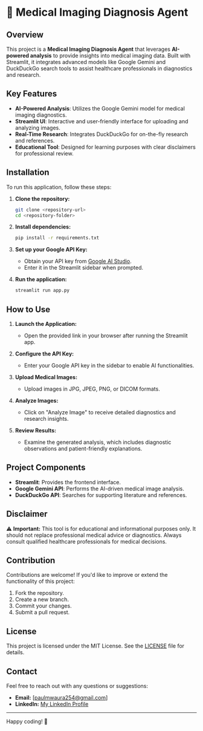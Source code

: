 # 🏥 Medical Imaging Diagnosis Agent

## Overview
This project is a **Medical Imaging Diagnosis Agent** that leverages **AI-powered analysis** to provide insights into medical imaging data. Built with Streamlit, it integrates advanced models like Google Gemini and DuckDuckGo search tools to assist healthcare professionals in diagnostics and research.

## Key Features
- **AI-Powered Analysis**: Utilizes the Google Gemini model for medical imaging diagnostics.
- **Streamlit UI**: Interactive and user-friendly interface for uploading and analyzing images.
- **Real-Time Research**: Integrates DuckDuckGo for on-the-fly research and references.
- **Educational Tool**: Designed for learning purposes with clear disclaimers for professional review.

## Installation
To run this application, follow these steps:

1. **Clone the repository:**
   ```bash
   git clone <repository-url>
   cd <repository-folder>
   ```

2. **Install dependencies:**
   ```bash
   pip install -r requirements.txt
   ```

3. **Set up your Google API Key:**
   - Obtain your API key from [Google AI Studio](https://aistudio.google.com/apikey).
   - Enter it in the Streamlit sidebar when prompted.

4. **Run the application:**
   ```bash
   streamlit run app.py
   ```

## How to Use
1. **Launch the Application:**
   - Open the provided link in your browser after running the Streamlit app.

2. **Configure the API Key:**
   - Enter your Google API key in the sidebar to enable AI functionalities.

3. **Upload Medical Images:**
   - Upload images in JPG, JPEG, PNG, or DICOM formats.

4. **Analyze Images:**
   - Click on "Analyze Image" to receive detailed diagnostics and research insights.

5. **Review Results:**
   - Examine the generated analysis, which includes diagnostic observations and patient-friendly explanations.

## Project Components
- **Streamlit**: Provides the frontend interface.
- **Google Gemini API**: Performs the AI-driven medical image analysis.
- **DuckDuckGo API**: Searches for supporting literature and references.

## Disclaimer
⚠️ **Important:** This tool is for educational and informational purposes only. It should not replace professional medical advice or diagnostics. Always consult qualified healthcare professionals for medical decisions.

## Contribution
Contributions are welcome! If you'd like to improve or extend the functionality of this project:
1. Fork the repository.
2. Create a new branch.
3. Commit your changes.
4. Submit a pull request.

## License
This project is licensed under the MIT License. See the [LICENSE](LICENSE) file for details.

## Contact
Feel free to reach out with any questions or suggestions:
- **Email:** [paulmwaura254@gmail.com]
- **LinkedIn:** [My LinkedIn Profile](https://www.linkedin.com/in/Paul-Ndirangu)

---

Happy coding! 🚀

